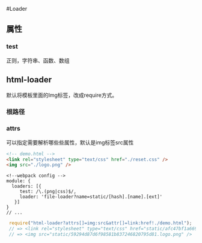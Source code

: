 #Loader
## 属性
### test
正则，字符串、函数、数组

## html-loader
默认将模板里面的Img标签，改成require方式。

### 根路径

### attrs
可以指定需要解析哪些些属性，默认是img标签src属性
```html
<!-- demo.html -->
<link rel="stylesheet" type="text/css" href="./reset.css" />
<img src="./logo.png" />
```
```
<!--webpack config -->
module: {    
  loaders: [{
     test: /\.(png|css)$/,
     loader: 'file-loader?name=static/[hash].[name].[ext]'
   }]
}
// ...
```

```js
 require("html-loader?attrs[]=img:src&attr[]=link:href!./demo.html");
 // => <link rel="stylesheet" type="text/css" href="static/afc47bf1a6696c427189aa6fc7cf3ee8.reset.css" />
 // => <img src="static/59294d87d6f98581b837246820795d81.logo.png" />
```
